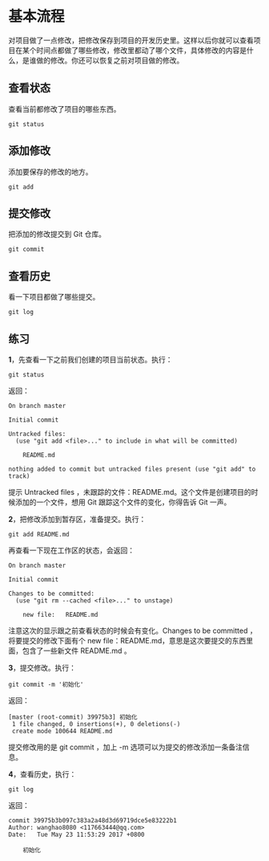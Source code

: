 # 基本流程

对项目做了一点修改，把修改保存到项目的开发历史里。这样以后你就可以查看项目在某个时间点都做了哪些修改，修改里都动了哪个文件，具体修改的内容是什么，是谁做的修改。你还可以恢复之前对项目做的修改。

## 查看状态

查看当前都修改了项目的哪些东西。

```
git status
```

## 添加修改

添加要保存的修改的地方。

```
git add
```

## 提交修改

把添加的修改提交到 Git 仓库。

```
git commit
```

## 查看历史

看一下项目都做了哪些提交。

```
git log
```

## 练习

**1**，先查看一下之前我们创建的项目当前状态。执行：

```
git status
```

返回：

```
On branch master

Initial commit

Untracked files:
  (use "git add <file>..." to include in what will be committed)

    README.md

nothing added to commit but untracked files present (use "git add" to track)
```

提示 Untracked files ，未跟踪的文件：README.md。这个文件是创建项目的时候添加的一个文件，想用 Git 跟踪这个文件的变化，你得告诉 Git 一声。

**2**，把修改添加到暂存区，准备提交。执行：

```
git add README.md
```

再查看一下现在工作区的状态，会返回：

```
On branch master

Initial commit

Changes to be committed:
  (use "git rm --cached <file>..." to unstage)

    new file:   README.md
```

注意这次的显示跟之前查看状态的时候会有变化。Changes to be committed ，将要提交的修改下面有个 new file：README.md，意思是这次要提交的东西里面，包含了一些新文件  README.md 。

**3**，提交修改。执行：

```
git commit -m '初始化'
```

返回：

```
[master (root-commit) 39975b3] 初始化
 1 file changed, 0 insertions(+), 0 deletions(-)
 create mode 100644 README.md
```

提交修改用的是 git commit ，加上 -m 选项可以为提交的修改添加一条备注信息。

**4**，查看历史，执行：

```
git log
```

返回：

```
commit 39975b3b097c383a2a48d3d69719dce5e83222b1
Author: wanghao8080 <117663444@qq.com>
Date:   Tue May 23 11:53:29 2017 +0800

    初始化
```




